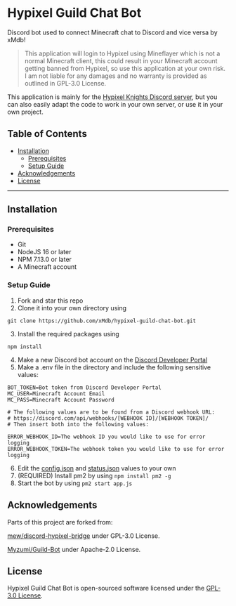 # Hypixel Guild Chat Bot
Discord bot used to connect Minecraft chat to Discord and vice versa by xMdb!

> This application will login to Hypixel using Mineflayer which is not a normal Minecraft client, this could result in your Minecraft account getting banned from Hypixel, so use this application at your own risk. I am not liable for any damages and no warranty is provided as outlined in GPL-3.0 License.

This application is mainly for the [Hypixel Knights Discord server](https://discord.gg/kQMNpNw6s5), but you can also easily adapt the code to work in your own server, or use it in your own project.

## Table of Contents

- [Installation](#installation)
  - [Prerequisites](#prerequisites)
  - [Setup Guide](#setup-guide)
- [Acknowledgements](#acknowledgements)
- [License](#license)

<hr>

## Installation

### Prerequisites

- Git
- NodeJS 16 or later
- NPM 7.13.0 or later
- A Minecraft account

### Setup Guide

1. Fork and star this repo
2. Clone it into your own directory using 
```
git clone https://github.com/xMdb/hypixel-guild-chat-bot.git
```
3. Install the required packages using 
```
npm install
```
4. Make a new Discord bot account on the [Discord Developer Portal](https://discord.com/developers/applications)
5. Make a .env file in the directory and include the following sensitive values:
```
BOT_TOKEN=Bot token from Discord Developer Portal
MC_USER=Minecraft Account Email
MC_PASS=Minecraft Account Password

# The following values are to be found from a Discord webhook URL: 
# https://discord.com/api/webhooks/[WEBHOOK ID]/[WEBHOOK TOKEN]/
# Then insert both into the following values:

ERROR_WEBHOOK_ID=The webhook ID you would like to use for error logging
ERROR_WEBHOOK_TOKEN=The webhook token you would like to use for error logging
```
6. Edit the [config.json](https://github.com/xMdb/hypixel-knights-gchat-bot/blob/main/config.json) and [status.json](https://github.com/xMdb/hypixel-knights-gchat-bot/blob/main/status.json) values to your own
7. (REQUIRED) Install pm2 by using `npm install pm2 -g`
8. Start the bot by using `pm2 start app.js`

## Acknowledgements
Parts of this project are forked from:

[mew/discord-hypixel-bridge](https://github.com/mew/discord-hypixel-bridge) under GPL-3.0 License.

[Myzumi/Guild-Bot](https://github.com/Myzumi/Guild-Bot) under Apache-2.0 License.

## License

Hypixel Guild Chat Bot is open-sourced software licensed under the [GPL-3.0 License](https://github.com/xMdb/hypixel-knights-gchat-bot/blob/main/LICENSE).

